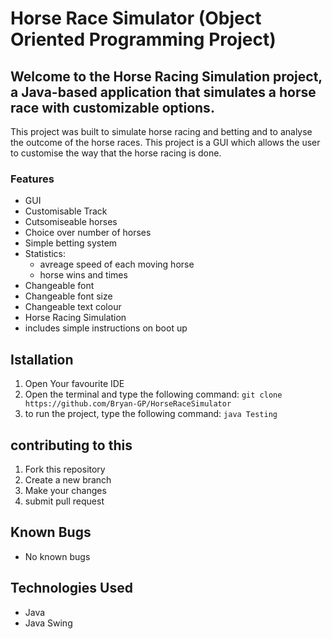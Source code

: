 

# Horse Race Simulator (Object Oriented Programming Project)


## Welcome to the Horse Racing Simulation project, a Java-based application that simulates a horse race with customizable options. 

This project was built to simulate horse racing and betting and to analyse the outcome of the horse races. This project is a GUI which allows the user to customise the way that the horse racing is done.

### Features
- GUI
- Customisable Track
- Cutsomiseable horses
- Choice over number of horses
- Simple betting system
- Statistics:
    - avreage speed of each moving horse
    - horse wins and times
- Changeable font 
- Changeable font size
- Changeable text colour
- Horse Racing Simulation
- includes simple instructions on boot up

## Istallation
1. Open Your favourite IDE
2. Open the terminal and type the following command: `git clone https://github.com/Bryan-GP/HorseRaceSimulator`
3. to run the project, type the following command: `java Testing`

## contributing to this
1. Fork this repository
2. Create a new branch
3. Make your changes
4. submit pull request

## Known Bugs
- No known bugs

## Technologies Used
- Java
- Java Swing






